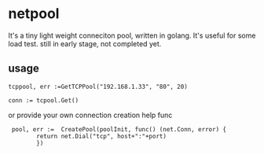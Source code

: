 # netpool
It's a tiny light weight conneciton pool, written in golang.
It's useful for some load test.
still in early stage, not completed yet.

## usage
```
tcppool, err :=GetTCPPool("192.168.1.33", "80", 20)

conn := tcpool.Get()
```

or provide your own connection creation help func

```
 pool, err :=  CreatePool(poolInit, func() (net.Conn, error) {
		return net.Dial("tcp", host+":"+port)
        })
```